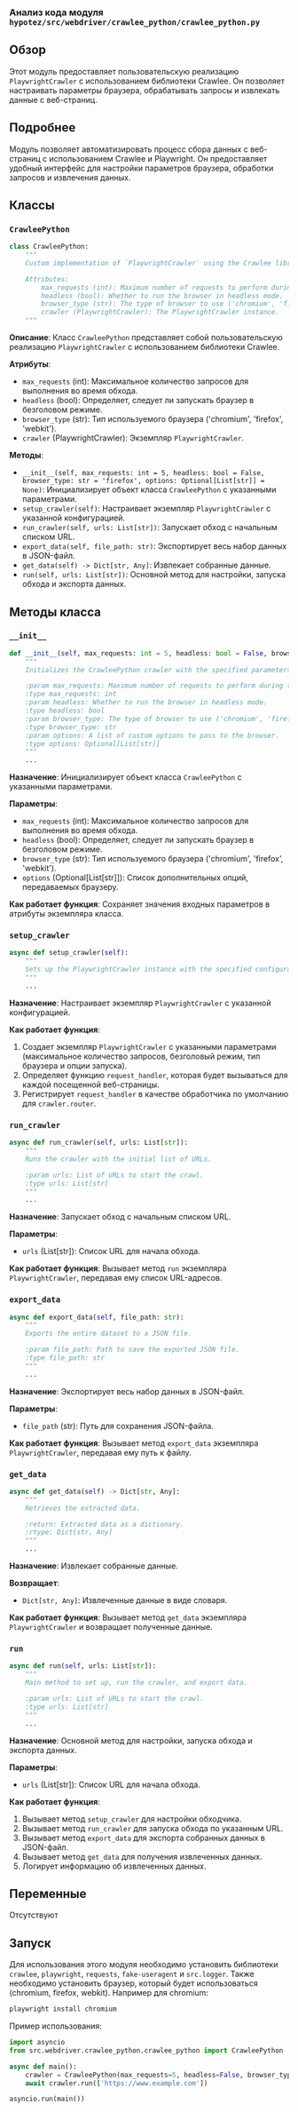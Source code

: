 ### Анализ кода модуля `hypotez/src/webdriver/crawlee_python/crawlee_python.py`

## Обзор

Этот модуль предоставляет пользовательскую реализацию `PlaywrightCrawler` с использованием библиотеки Crawlee. Он позволяет настраивать параметры браузера, обрабатывать запросы и извлекать данные с веб-страниц.

## Подробнее

Модуль позволяет автоматизировать процесс сбора данных с веб-страниц с использованием Crawlee и Playwright. Он предоставляет удобный интерфейс для настройки параметров браузера, обработки запросов и извлечения данных.

## Классы

### `CrawleePython`

```python
class CrawleePython:
    """
    Custom implementation of `PlaywrightCrawler` using the Crawlee library.

    Attributes:
        max_requests (int): Maximum number of requests to perform during the crawl.
        headless (bool): Whether to run the browser in headless mode.
        browser_type (str): The type of browser to use ('chromium', 'firefox', 'webkit').
        crawler (PlaywrightCrawler): The PlaywrightCrawler instance.
    """
```

**Описание**:
Класс `CrawleePython` представляет собой пользовательскую реализацию `PlaywrightCrawler` с использованием библиотеки Crawlee.

**Атрибуты**:
-   `max_requests` (int): Максимальное количество запросов для выполнения во время обхода.
-   `headless` (bool): Определяет, следует ли запускать браузер в безголовом режиме.
-   `browser_type` (str): Тип используемого браузера ('chromium', 'firefox', 'webkit').
-   `crawler` (PlaywrightCrawler): Экземпляр `PlaywrightCrawler`.

**Методы**:

*   `__init__(self, max_requests: int = 5, headless: bool = False, browser_type: str = 'firefox', options: Optional[List[str]] = None)`: Инициализирует объект класса `CrawleePython` с указанными параметрами.
*   `setup_crawler(self)`: Настраивает экземпляр `PlaywrightCrawler` с указанной конфигурацией.
*   `run_crawler(self, urls: List[str])`: Запускает обход с начальным списком URL.
*   `export_data(self, file_path: str)`: Экспортирует весь набор данных в JSON-файл.
*   `get_data(self) -> Dict[str, Any]`: Извлекает собранные данные.
*   `run(self, urls: List[str])`: Основной метод для настройки, запуска обхода и экспорта данных.

## Методы класса

### `__init__`

```python
def __init__(self, max_requests: int = 5, headless: bool = False, browser_type: str = 'firefox', options: Optional[List[str]] = None):
    """
    Initializes the CrawleePython crawler with the specified parameters.

    :param max_requests: Maximum number of requests to perform during the crawl.
    :type max_requests: int
    :param headless: Whether to run the browser in headless mode.
    :type headless: bool
    :param browser_type: The type of browser to use ('chromium', 'firefox', 'webkit').
    :type browser_type: str
    :param options: A list of custom options to pass to the browser.
    :type options: Optional[List[str]]
    """
    ...
```

**Назначение**: Инициализирует объект класса `CrawleePython` с указанными параметрами.

**Параметры**:
-   `max_requests` (int): Максимальное количество запросов для выполнения во время обхода.
-   `headless` (bool): Определяет, следует ли запускать браузер в безголовом режиме.
-   `browser_type` (str): Тип используемого браузера ('chromium', 'firefox', 'webkit').
-   `options` (Optional[List[str]]): Список дополнительных опций, передаваемых браузеру.

**Как работает функция**:
Сохраняет значения входных параметров в атрибуты экземпляра класса.

### `setup_crawler`

```python
async def setup_crawler(self):
    """
    Sets up the PlaywrightCrawler instance with the specified configuration.
    """
    ...
```

**Назначение**: Настраивает экземпляр `PlaywrightCrawler` с указанной конфигурацией.

**Как работает функция**:
1.  Создает экземпляр `PlaywrightCrawler` с указанными параметрами (максимальное количество запросов, безголовый режим, тип браузера и опции запуска).
2.  Определяет функцию `request_handler`, которая будет вызываться для каждой посещенной веб-страницы.
3.  Регистрирует `request_handler` в качестве обработчика по умолчанию для `crawler.router`.

### `run_crawler`

```python
async def run_crawler(self, urls: List[str]):
    """
    Runs the crawler with the initial list of URLs.

    :param urls: List of URLs to start the crawl.
    :type urls: List[str]
    """
    ...
```

**Назначение**: Запускает обход с начальным списком URL.

**Параметры**:
- `urls` (List[str]): Список URL для начала обхода.

**Как работает функция**:
Вызывает метод `run` экземпляра `PlaywrightCrawler`, передавая ему список URL-адресов.

### `export_data`

```python
async def export_data(self, file_path: str):
    """
    Exports the entire dataset to a JSON file.

    :param file_path: Path to save the exported JSON file.
    :type file_path: str
    """
    ...
```

**Назначение**: Экспортирует весь набор данных в JSON-файл.

**Параметры**:
- `file_path` (str): Путь для сохранения JSON-файла.

**Как работает функция**:
Вызывает метод `export_data` экземпляра `PlaywrightCrawler`, передавая ему путь к файлу.

### `get_data`

```python
async def get_data(self) -> Dict[str, Any]:
    """
    Retrieves the extracted data.

    :return: Extracted data as a dictionary.
    :rtype: Dict[str, Any]
    """
    ...
```

**Назначение**: Извлекает собранные данные.

**Возвращает**:
- `Dict[str, Any]`: Извлеченные данные в виде словаря.

**Как работает функция**:
Вызывает метод `get_data` экземпляра `PlaywrightCrawler` и возвращает полученные данные.

### `run`

```python
async def run(self, urls: List[str]):
    """
    Main method to set up, run the crawler, and export data.

    :param urls: List of URLs to start the crawl.
    :type urls: List[str]
    """
    ...
```

**Назначение**: Основной метод для настройки, запуска обхода и экспорта данных.

**Параметры**:
- `urls` (List[str]): Список URL для начала обхода.

**Как работает функция**:

1. Вызывает метод `setup_crawler` для настройки обходчика.
2. Вызывает метод `run_crawler` для запуска обхода по указанным URL.
3. Вызывает метод `export_data` для экспорта собранных данных в JSON-файл.
4. Вызывает метод `get_data` для получения извлеченных данных.
5. Логирует информацию об извлеченных данных.

## Переменные

Отсутствуют

## Запуск

Для использования этого модуля необходимо установить библиотеки `crawlee`, `playwright`, `requests`, `fake-useragent` и `src.logger`.
Также необходимо установить браузер, который будет использоваться (chromium, firefox, webkit).
Например для chromium:

```bash
playwright install chromium
```

Пример использования:

```python
import asyncio
from src.webdriver.crawlee_python.crawlee_python import CrawleePython

async def main():
    crawler = CrawleePython(max_requests=5, headless=False, browser_type='firefox', options=["--headless"])
    await crawler.run(['https://www.example.com'])

asyncio.run(main())